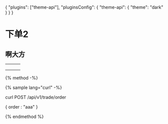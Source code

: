 {
    "plugins": ["theme-api"],
    "pluginsConfig": {
        "theme-api": {
            "theme": "dark"
        }
    }
}

# 下单2

## 啊大方

|   |   |   |
| - | - | - |
|   |   |   |
|   |   |   |
|   |   |   |

>

{% method -%}

{% sample lang="curl" -%}

curl POST /api/v1/trade/order

{
  order : "aaa"
}

{% endmethod %}
